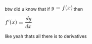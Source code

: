 btw did u know that if ![math:y=f(x)][] then

![math:f'(x)={{dy}\over{dx}}][]

like yeah thats all there is to derivatives

[math:y=f(x)]: images/math/7c1c9491ba7c6e8d6d2cfa82e39b22ca.gif
[math:f'(x)={{dy}\over{dx}}]: images/math/e29e33b6e27494d8047b18c48e858b98.gif
[math:f'(x)={dy}\over{dx}]: images/math/776c306cc80aac5f184f0ff2362b8992.gif
[math:f'(x)=\over{dy}{dx}]: images/math/a101043c5fc6c8c937c08f6d80eab559.gif
[math:f'(x)=\over{dy}{dx}]: images/math/a101043c5fc6c8c937c08f6d80eab559.gif
